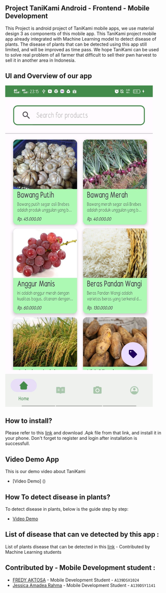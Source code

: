 ## Project TaniKami Android - Frontend - Mobile Development
This Project is android project of TaniKami mobile apps, we use material design 3 as components of this mobile app. This TaniKami project mobile app already integrated with Machine Learning model to detect disease of plants. The disease of plants that can be detected using this app still limited, and will be improved as time pass. We hope TaniKami can be used to solve real problem of all farmer that difficult to sell their pwn harvest to sell it in another area in Indonesia.

## UI and Overview of our app
![Home](app/src/main/res/drawable/ss2.jpg)

## How to install?
Please refer to this [link](https://drive.google.com/file/d/1TF5WZMqernF3dTCGdTxFY91zBxFr8rFS/view?usp=sharing) and download .Apk file from that link, and install it in your phone. Don't forget to register and login after installation is successfull.

## Video Demo App
This is our demo video about TaniKami 
* [Video Demo] ()

## How To detect disease in plants?
To detect disease in plants, below is the guide step by step:
* [Video Demo](https://drive.google.com/file/d/1c9bS_UyCzQ1IZbjfeML23CpTuWUtWz7L/view?usp=sharing)

## List of disease that can ve detected by this app :
List of plants disease that can be detected in this [link](https://github.com/C23-PS237/TaniKami-Machine-Learning-MobileNet/blob/main/ThirthyEightPlusRice.txt) - Contributed by Machine Learning students

## Contributed by - Mobile Development student : 
* [FREDY AKTOSA](https://www.linkedin.com/in/aktofredy/) - Mobile Development Student - `A139DSX1024`
* [Jessica Amadea Rahma](https://www.linkedin.com/in/jessica-amadea-rahma-244040221/) - Mobile Development Student - `A139DSY1141`
